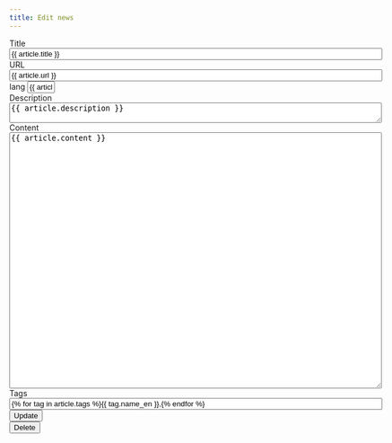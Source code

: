 ```yaml
---
title: Edit news
---
```

<form action="/admin/news/update/{{ article.id }}" method="POST">
  <div>
    <label for="news_title">Title</label>
    <input id="news_title" name="title" value="{{ article.title }}" type="text" required size="80"/>
  </div>
  <div>
    <label for="news_url">URL</label>
    <input id="news_url" name="url" value="{{ article.url }}" type="text" required size="80"/>
  </div>
  <div>
    <label for="news_lang">lang</label>
    <input id="news_lang" name="lang" value="{{ article.lang }}" type="text" required pattern="[a-z]{2,3}" size="3"/>
  </div>
  <div>
    <label for="news_description">Description</label>
    <textarea id="news_description" name="description" type="text" cols="80" rows="2">{{ article.description }}</textarea>
  </div>
  <div>
  <div>
    <label for="news_content">Content</label>
    <textarea id="news_content" name="content" required cols="80" rows="30">{{ article.content }}</textarea>
  </div>
  <div>
    <label for="news_tags">Tags</label>
    <input id="news_tags" name="tags" type="text" value="{% for tag in article.tags %}{{ tag.name_en }},{% endfor %}" multiple list="list_tags" required size="80"/>
  </div>
  <div>
    <input value="Update" type="submit"/>
  </div>
  <input name="_METHOD" value="PUT" type="hidden"/>
</form>
<form action="/admin/news/destroy/{{ article.id }}" method="POST">
  <div>
    <input value="Delete" type="submit"/>
  </div>
  <input name="_METHOD" value="DELETE" type="hidden"/>
</form>
<datalist id="list_tags">
{% for tag in tags %}
  <option value="{{ tag.name_en }}"/>
{% endfor %}
</datalist>
